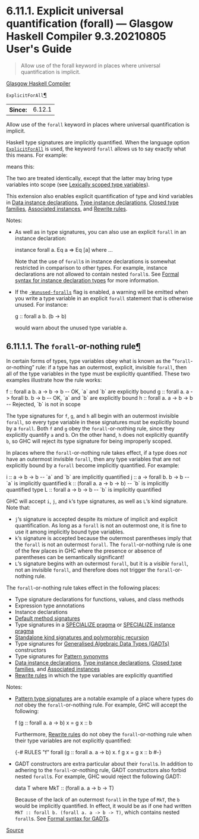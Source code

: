 # 6.11.1. Explicit universal quantification (forall) — Glasgow Haskell Compiler 9.3.20210805 User's Guide

> Allow use of the forall keyword in places where universal quantification
is implicit.

[Glasgow Haskell Compiler](chrome-extension://cjedbglnccaioiolemnfhjncicchinao/index.html)

`ExplicitForAll`[¶](#extension-ExplicitForAll "Permalink to this definition")

<table><colgroup><col> <col></colgroup><tbody><tr><th>Since:</th><td>6.12.1</td></tr></tbody></table>

Allow use of the `forall` keyword in places where universal quantification is implicit.

Haskell type signatures are implicitly quantified. When the language option [`ExplicitForAll`](#extension-ExplicitForAll) is used, the keyword `forall` allows us to say exactly what this means. For example:

means this:

The two are treated identically, except that the latter may bring type variables into scope (see [Lexically scoped type variables](chrome-extension://cjedbglnccaioiolemnfhjncicchinao/scoped_type_variables.html#scoped-type-variables)).

This extension also enables explicit quantification of type and kind variables in [Data instance declarations](chrome-extension://cjedbglnccaioiolemnfhjncicchinao/type_families.html#data-instance-declarations), [Type instance declarations](chrome-extension://cjedbglnccaioiolemnfhjncicchinao/type_families.html#type-instance-declarations), [Closed type families](chrome-extension://cjedbglnccaioiolemnfhjncicchinao/type_families.html#closed-type-families), [Associated instances](chrome-extension://cjedbglnccaioiolemnfhjncicchinao/type_families.html#assoc-inst), and [Rewrite rules](chrome-extension://cjedbglnccaioiolemnfhjncicchinao/rewrite_rules.html#rewrite-rules).

Notes:

*   As well as in type signatures, you can also use an explicit `forall` in an instance declaration:
    
    instance forall a. Eq a \=> Eq \[a\] where ...
    
    Note that the use of `forall`s in instance declarations is somewhat restricted in comparison to other types. For example, instance declarations are not allowed to contain nested `forall`s. See [Formal syntax for instance declaration types](chrome-extension://cjedbglnccaioiolemnfhjncicchinao/instances.html#formal-instance-syntax) for more information.
    
*   If the [`-Wunused-foralls`](chrome-extension://cjedbglnccaioiolemnfhjncicchinao/using-warnings.html#ghc-flag--Wunused-foralls) flag is enabled, a warning will be emitted when you write a type variable in an explicit `forall` statement that is otherwise unused. For instance:
    
    g :: forall a b. (b \-> b)
    
    would warn about the unused type variable a.
    

6.11.1.1. The `forall`\-or-nothing rule[¶](#the-forall-or-nothing-rule "Permalink to this headline")
----------------------------------------------------------------------------------------------------

In certain forms of types, type variables obey what is known as the “`forall`\-or-nothing” rule: if a type has an outermost, explicit, invisible `forall`, then all of the type variables in the type must be explicitly quantified. These two examples illustrate how the rule works:

f  :: forall a b. a \-> b \-> b         \-- OK, \`a\` and \`b\` are explicitly bound
g  :: forall a. a \-> forall b. b \-> b \-- OK, \`a\` and \`b\` are explicitly bound
h  :: forall a. a \-> b \-> b           \-- Rejected, \`b\` is not in scope

The type signatures for `f`, `g`, and `h` all begin with an outermost invisible `forall`, so every type variable in these signatures must be explicitly bound by a `forall`. Both `f` and `g` obey the `forall`\-or-nothing rule, since they explicitly quantify `a` and `b`. On the other hand, `h` does not explicitly quantify `b`, so GHC will reject its type signature for being improperly scoped.

In places where the `forall`\-or-nothing rule takes effect, if a type does _not_ have an outermost invisible `forall`, then any type variables that are not explicitly bound by a `forall` become implicitly quantified. For example:

i :: a \-> b \-> b             \-- \`a\` and \`b\` are implicitly quantified
j :: a \-> forall b. b \-> b   \-- \`a\` is implicitly quantified
k :: (forall a. a \-> b \-> b) \-- \`b\` is implicitly quantified
type L :: forall a \-> b \-> b \-- \`b\` is implicitly quantified

GHC will accept `i`, `j`, and `k`‘s type signatures, as well as `L`‘s kind signature. Note that:

*   `j`‘s signature is accepted despite its mixture of implicit and explicit quantification. As long as a `forall` is not an outermost one, it is fine to use it among implicitly bound type variables.
*   `k`‘s signature is accepted because the outermost parentheses imply that the `forall` is not an outermost `forall`. The `forall`\-or-nothing rule is one of the few places in GHC where the presence or absence of parentheses can be semantically significant!
*   `L`‘s signature begins with an outermost `forall`, but it is a _visible_ `forall`, not an invisible `forall`, and therefore does not trigger the `forall`\-or-nothing rule.

The `forall`\-or-nothing rule takes effect in the following places:

*   Type signature declarations for functions, values, and class methods
*   Expression type annotations
*   Instance declarations
*   [Default method signatures](chrome-extension://cjedbglnccaioiolemnfhjncicchinao/default_signatures.html#class-default-signatures)
*   Type signatures in a [SPECIALIZE pragma](chrome-extension://cjedbglnccaioiolemnfhjncicchinao/pragmas.html#specialize-pragma) or [SPECIALIZE instance pragma](chrome-extension://cjedbglnccaioiolemnfhjncicchinao/pragmas.html#specialize-instance-pragma)
*   [Standalone kind signatures and polymorphic recursion](chrome-extension://cjedbglnccaioiolemnfhjncicchinao/poly_kinds.html#standalone-kind-signatures)
*   Type signatures for [Generalised Algebraic Data Types (GADTs)](chrome-extension://cjedbglnccaioiolemnfhjncicchinao/gadt.html#gadt) constructors
*   Type signatures for [Pattern synonyms](chrome-extension://cjedbglnccaioiolemnfhjncicchinao/pattern_synonyms.html#pattern-synonyms)
*   [Data instance declarations](chrome-extension://cjedbglnccaioiolemnfhjncicchinao/type_families.html#data-instance-declarations), [Type instance declarations](chrome-extension://cjedbglnccaioiolemnfhjncicchinao/type_families.html#type-instance-declarations), [Closed type families](chrome-extension://cjedbglnccaioiolemnfhjncicchinao/type_families.html#closed-type-families), and [Associated instances](chrome-extension://cjedbglnccaioiolemnfhjncicchinao/type_families.html#assoc-inst)
*   [Rewrite rules](chrome-extension://cjedbglnccaioiolemnfhjncicchinao/rewrite_rules.html#rewrite-rules) in which the type variables are explicitly quantified

Notes:

*   [Pattern type signatures](chrome-extension://cjedbglnccaioiolemnfhjncicchinao/scoped_type_variables.html#pattern-type-sigs) are a notable example of a place where types do _not_ obey the `forall`\-or-nothing rule. For example, GHC will accept the following:
    
    f (g :: forall a. a \-> b) x \= g x :: b
    
    Furthermore, [Rewrite rules](chrome-extension://cjedbglnccaioiolemnfhjncicchinao/rewrite_rules.html#rewrite-rules) do not obey the `forall`\-or-nothing rule when their type variables are not explicitly quantified:
    
    {-# RULES "f" forall (g :: forall a. a -> b) x. f g x = g x :: b #-}
    
*   GADT constructors are extra particular about their `forall`s. In addition to adhering to the `forall`\-or-nothing rule, GADT constructors also forbid nested `forall`s. For example, GHC would reject the following GADT:
    
    data T where
      MkT :: (forall a. a \-> b \-> T)
    
    Because of the lack of an outermost `forall` in the type of `MkT`, the `b` would be implicitly quantified. In effect, it would be as if one had written `MkT :: forall b. (forall a. a -> b -> T)`, which contains nested `forall`s. See [Formal syntax for GADTs](chrome-extension://cjedbglnccaioiolemnfhjncicchinao/gadt_syntax.html#formal-gadt-syntax).


[Source](https://ghc.gitlab.haskell.org/ghc/doc/users_guide/exts/explicit_forall.html)